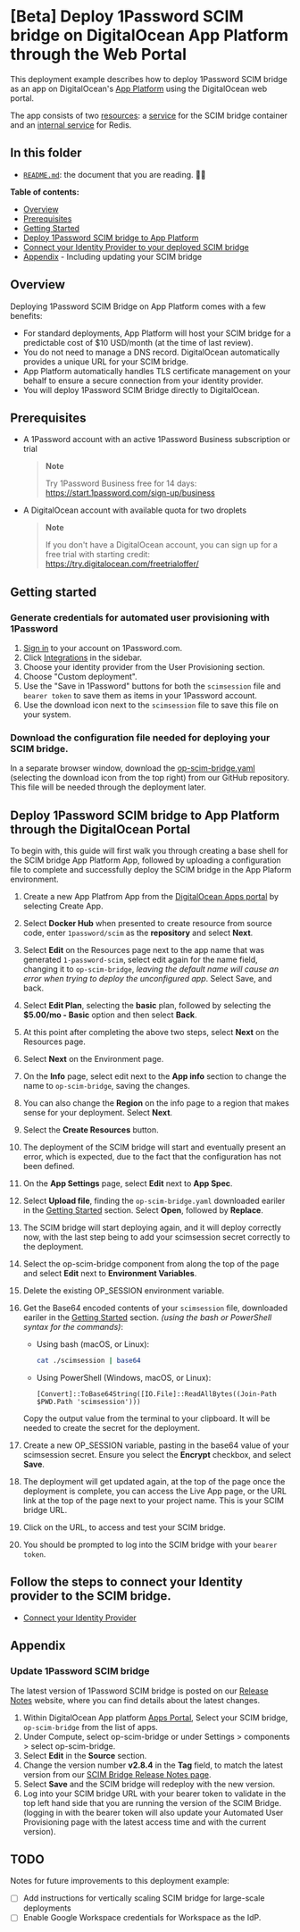 # [Beta] Deploy 1Password SCIM bridge on DigitalOcean App Platform through the Web Portal

This deployment example describes how to deploy 1Password SCIM bridge as an app on DigitalOcean's [App Platform](https://docs.digitalocean.com/products/app-platform/) using the DigitalOcean web portal.

The app consists of two [resources](https://docs.digitalocean.com/glossary/resource/): a [service](https://docs.digitalocean.com/glossary/service/) for the SCIM bridge container and an [internal service](https://docs.digitalocean.com/glossary/service/#internal-services) for Redis.

## In this folder

- [`README.md`](./README.md): the document that you are reading. 👋😃

**Table of contents:**

- [Overview](#Overview)
- [Prerequisites](#Prerequisites)
- [Getting Started](#Getting-Started)
- [Deploy 1Password SCIM bridge to App Platform](#Deploy-1Password-SCIM-Bridge-to-App-Platform-through-the-Digital-Ocean-Portal)
- [Connect your Identity Provider to your deployed SCIM bridge](https://support.1password.com/scim/#step-3-connect-your-identity-provider)
- [Appendix](#Appendix) - Including updating your SCIM bridge

## Overview

Deploying 1Password SCIM Bridge on App Platform comes with a few benefits:

- For standard deployments, App Platform will host your SCIM bridge for a predictable cost of $10 USD/month (at the time of last review).
- You do not need to manage a DNS record. DigitalOcean automatically provides a unique URL for your SCIM bridge.
- App Platform automatically handles TLS certificate management on your behalf to ensure a secure connection from your identity provider.
- You will deploy 1Password SCIM Bridge directly to DigitalOcean.

## Prerequisites

- A 1Password account with an active 1Password Business subscription or trial
  > **Note**
  >
  > Try 1Password Business free for 14 days: <https://start.1password.com/sign-up/business>
- A DigitalOcean account with available quota for two droplets
  > **Note**
  >
  > If you don't have a DigitalOcean account, you can sign up for a free trial with starting credit: <https://try.digitalocean.com/freetrialoffer/>

## Getting started

### Generate credentials for automated user provisioning with 1Password

1. [Sign in](https://start.1password.com) to your account on 1Password.com.
2. Click [Integrations](https://start.1password.com/integrations/directory) in the sidebar.
3. Choose your identity provider from the User Provisioning section.
4. Choose "Custom deployment".
5. Use the "Save in 1Password" buttons for both the `scimsession` file and `bearer token` to save them as items in your 1Password account. 
6. Use the download icon next to the `scimsession` file to save this file on your system.

### Download the configuration file needed for deploying your SCIM bridge.

In a separate browser window, download the [op-scim-bridge.yaml](https://github.com/1Password/scim-examples/blob/solutions/bb/Define-Env-Variables/beta/do-app-platform-op-cli/op-scim-bridge.yaml) (selecting the download icon from the top right) from our GitHub repository. This file will be needed through the deployment later. 

## Deploy 1Password SCIM bridge to App Platform through the DigitalOcean Portal

To begin with, this guide will first walk you through creating a base shell for the SCIM bridge App Platform App, followed by uploading a configuration file to complete and successfully deploy the SCIM bridge in the App Plaform environment.

1. Create a new App Platfrom App from the [DigitalOcean Apps portal](https://cloud.digitalocean.com/apps) by selecting Create App. 
2. Select **Docker Hub** when presented to create resource from source code, enter `1password/scim` as the **repository** and select **Next**.
3. Select **Edit** on the Resources page next to the app name that was generated `1-password-scim`, select edit again for the name field, changing it to `op-scim-bridge`, _leaving the default name will cause an error when trying to deploy the unconfigured app_. Select Save, and back. 
4. Select **Edit Plan**, selecting the **basic** plan, followed by selecting the **$5.00/mo - Basic** option and then select **Back**. 
5. At this point after completing the above two steps, select **Next** on the Resources page. 
6. Select **Next** on the Environment page. 
7. On the **Info** page, select edit next to the **App info** section to change the name to `op-scim-bridge`, saving the changes.
8. You can also change the **Region** on the info page to a region that makes sense for your deployment. Select **Next**. 
9. Select the **Create Resources** button. 
10. The deployment of the SCIM bridge will start and eventually present an error, which is expected, due to the fact that the configuration has not been defined. 
11. On the **App Settings** page, select **Edit** next to **App Spec**. 
12. Select **Upload file**, finding the `op-scim-bridge.yaml` downloaded eariler in the [Getting Started](#Getting-Started) section. Select **Open**, followed by **Replace**. 
13. The SCIM bridge will start deploying again, and it will deploy correctly now, with the last step being to add your scimsession secret correctly to the deployment. 
14. Select the op-scim-bridge component from along the top of the page and select **Edit** next to **Environment Variables**. 
15. Delete the existing OP_SESSION environment variable. 
16. Get the Base64 encoded contents of your `scimsession` file, downloaded eariler in the [Getting Started](#Getting-Started) section. _(using the bash or PowerShell syntax for the commands)_: 

    - Using bash (macOS, or Linux):

        ```bash
        cat ./scimsession | base64
        ```

    - Using PowerShell (Windows, macOS, or Linux):

        ```pwsh
        [Convert]::ToBase64String([IO.File]::ReadAllBytes((Join-Path $PWD.Path 'scimsession')))
        ```

    Copy the output value from the terminal to your clipboard. It will be needed to create the secret for the deployment.
17. Create a new OP_SESSION variable, pasting in the base64 value of your scimsession secret. Ensure you select the **Encrypt** checkbox, and select **Save**.
18. The deployment will get updated again, at the top of the page once the deployment is complete, you can access the Live App page, or the URL link at the top of the page next to your project name. This is your SCIM bridge URL. 
19. Click on the URL, to access and test your SCIM bridge.
18. You should be prompted to log into the SCIM bridge with your `bearer token`.

## Follow the steps to connect your Identity provider to the SCIM bridge.
 - [Connect your Identity Provider](https://support.1password.com/scim/#step-3-connect-your-identity-provider)

## Appendix

### Update 1Password SCIM bridge

The latest version of 1Password SCIM bridge is posted on our [Release Notes](https://app-updates.agilebits.com/product_history/SCIM) website, where you can find details about the latest changes. 

1. Within DigitalOcean App platform [Apps Portal](https://cloud.digitalocean.com/apps), Select your SCIM bridge, `op-scim-bridge` from the list of apps. 
2. Under Compute, select op-scim-bridge or under Settings > components > select op-scim-bridge.
3. Select **Edit** in the **Source** section. 
4. Change the version number **v2.8.4** in the **Tag** field, to match the latest version from our [SCIM Bridge Release Notes page](https://app-updates.agilebits.com/product_history/SCIM).
5. Select **Save** and the SCIM bridge will redeploy with the new version. 
6. Log into your SCIM bridge URL with your bearer token to validate in the top left hand side that you are running the version of the SCIM Bridge. (logging in with the bearer token will also update your Automated User Provisioning page with the latest access time and with the current version).

## TODO

Notes for future improvements to this deployment example:

- [ ] Add instructions for vertically scaling SCIM bridge for large-scale deployments
- [ ] Enable Google Workspace credentials for Workspace as the IdP.
